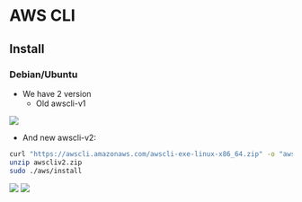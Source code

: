 # AWS CLI

## Install
### Debian/Ubuntu
* We have 2 version
    * Old awscli-v1
    
[<img src="https://i.imgur.com/bJHu9QS.png">](https://i.imgur.com/bJHu9QS.png)

* And new awscli-v2:
````bash
curl "https://awscli.amazonaws.com/awscli-exe-linux-x86_64.zip" -o "awscliv2.zip"
unzip awscliv2.zip
sudo ./aws/install
````

[<img src="https://i.imgur.com/ymbxF28.png">](https://i.imgur.com/ymbxF28.png)
[<img src="https://i.imgur.com/NVu7lH2.png">](https://i.imgur.com/NVu7lH2.png)
